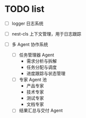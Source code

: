 # TODO list

- [ ] logger 日志系统
- [ ] nest-cls 上下文管理，用于日志跟踪

- [ ] 多 Agent 协作系统
  - [ ] 任务管理器 Agent
    - 需求分析与拆解
    - 任务分配与调度
    - 进度跟踪与状态管理
  - [ ] 专家 Agent 池
    - 产品专家
    - 技术专家
    - 测试专家
    - 文档专家
  - [ ] 结果汇总与交付 Agent
